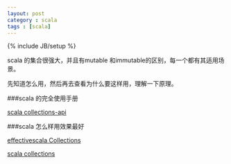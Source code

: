 ```yaml
---
layout: post
category : scala 
tags : [scala]
---
```

{% include JB/setup %}

scala 的集合很强大，并且有mutable 和immutable的区别，每一个都有其适用场景。

先知道怎么用，然后再去查看为什么要这样用，理解一下原理。


###scala 的完全使用手册

[scala collections-api]('http://www.scala-lang.org/docu/files/collections-api/collections.html' 'http://www.scala-lang.org/docu/files/collections-api/collections.html')

###scala 怎么样用效果最好

[effectivescala Collections](http://twitter.github.io/effectivescala/#Collections 'http://twitter.github.io/effectivescala/#Collections')

[scala collections ]('http://www.artima.com/pins1ed/collections.html' 'http://www.artima.com/pins1ed/collections.html')



